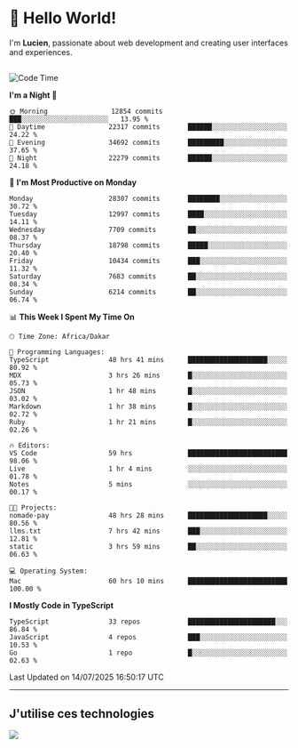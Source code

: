 # 👋 Hello World!

I'm **Lucien**, passionate about web development and creating user interfaces and experiences.

##

<!--START_SECTION:waka-->
![Code Time](http://img.shields.io/badge/Code%20Time-3%2C396%20hrs%2059%20mins-blue)

**I'm a Night 🦉** 

```text
🌞 Morning                12854 commits       ███░░░░░░░░░░░░░░░░░░░░░░   13.95 % 
🌆 Daytime                22317 commits       ██████░░░░░░░░░░░░░░░░░░░   24.22 % 
🌃 Evening                34692 commits       █████████░░░░░░░░░░░░░░░░   37.65 % 
🌙 Night                  22279 commits       ██████░░░░░░░░░░░░░░░░░░░   24.18 % 
```
📅 **I'm Most Productive on Monday** 

```text
Monday                   28307 commits       ████████░░░░░░░░░░░░░░░░░   30.72 % 
Tuesday                  12997 commits       ████░░░░░░░░░░░░░░░░░░░░░   14.11 % 
Wednesday                7709 commits        ██░░░░░░░░░░░░░░░░░░░░░░░   08.37 % 
Thursday                 18798 commits       █████░░░░░░░░░░░░░░░░░░░░   20.40 % 
Friday                   10434 commits       ███░░░░░░░░░░░░░░░░░░░░░░   11.32 % 
Saturday                 7683 commits        ██░░░░░░░░░░░░░░░░░░░░░░░   08.34 % 
Sunday                   6214 commits        ██░░░░░░░░░░░░░░░░░░░░░░░   06.74 % 
```


📊 **This Week I Spent My Time On** 

```text
🕑︎ Time Zone: Africa/Dakar

💬 Programming Languages: 
TypeScript               48 hrs 41 mins      ████████████████████░░░░░   80.92 % 
MDX                      3 hrs 26 mins       █░░░░░░░░░░░░░░░░░░░░░░░░   05.73 % 
JSON                     1 hr 48 mins        █░░░░░░░░░░░░░░░░░░░░░░░░   03.02 % 
Markdown                 1 hr 38 mins        █░░░░░░░░░░░░░░░░░░░░░░░░   02.72 % 
Ruby                     1 hr 21 mins        █░░░░░░░░░░░░░░░░░░░░░░░░   02.26 % 

🔥 Editors: 
VS Code                  59 hrs              █████████████████████████   98.06 % 
Live                     1 hr 4 mins         ░░░░░░░░░░░░░░░░░░░░░░░░░   01.78 % 
Notes                    5 mins              ░░░░░░░░░░░░░░░░░░░░░░░░░   00.17 % 

🐱‍💻 Projects: 
nomade-pay               48 hrs 28 mins      ████████████████████░░░░░   80.56 % 
llms.txt                 7 hrs 42 mins       ███░░░░░░░░░░░░░░░░░░░░░░   12.81 % 
static                   3 hrs 59 mins       ██░░░░░░░░░░░░░░░░░░░░░░░   06.63 % 

💻 Operating System: 
Mac                      60 hrs 10 mins      █████████████████████████   100.00 % 
```

**I Mostly Code in TypeScript** 

```text
TypeScript               33 repos            ██████████████████████░░░   86.84 % 
JavaScript               4 repos             ███░░░░░░░░░░░░░░░░░░░░░░   10.53 % 
Go                       1 repo              █░░░░░░░░░░░░░░░░░░░░░░░░   02.63 % 
```




 Last Updated on 14/07/2025 16:50:17 UTC
<!--END_SECTION:waka-->
---

## J'utilise ces technologies

<p align="left">
  <a href="https://skillicons.dev">
    <img src="https://skillicons.dev/icons?i=ts,js,go,ruby,css,scss,tailwind,react,vite,nextjs,docker,figma,ableton" />
  </a>
</p>

